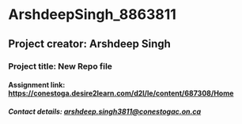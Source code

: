 # ArshdeepSingh_8863811
## Project creator: Arshdeep Singh
### Project title: New Repo file
#### Assignment link: https://conestoga.desire2learn.com/d2l/le/content/687308/Home
##### Contact details: arshdeep.singh3811@conestogac.on.ca
